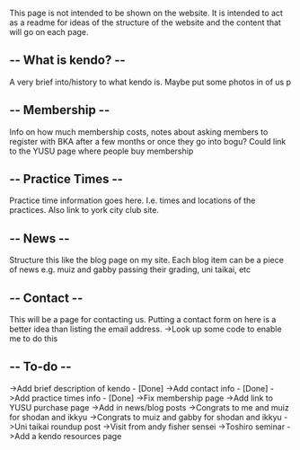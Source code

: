 This page is not intended to be shown on the website. It is intended to act as a readme for ideas of the structure of the website and the content that will go on each page.


-- What is kendo? --
--------------------
A very brief into/history to what kendo is. Maybe put some photos in of us p


-- Membership --
----------------
Info on how much membership costs, notes about asking members to register with BKA after a few months or once they go into bogu?
Could link to the YUSU page where people buy membership


-- Practice Times --
--------------------
Practice time information goes here. I.e. times and locations of the practices. Also link to york city club site.

-- News -- 
----------
Structure this like the blog page on my site. Each blog item can be a piece of news e.g. muiz and gabby passing their grading, uni taikai, etc

-- Contact --
-------------
This will be a page for contacting us. Putting a contact form on here is a better idea than listing the email address.
->Look up some code to enable me to do this



-- To-do --
-----------
->Add brief description of kendo - [Done]
->Add contact info - [Done]
->Add practice times info - [Done]
->Fix membership page
    ->Add link to YUSU purchase page
->Add in news/blog posts
    ->Congrats to me and muiz for shodan and ikkyu
    ->Congrats to muiz and gabby for shodan and ikkyu
    ->Uni taikai roundup post
    ->Visit from andy fisher sensei
    ->Toshiro seminar
->Add a kendo resources page